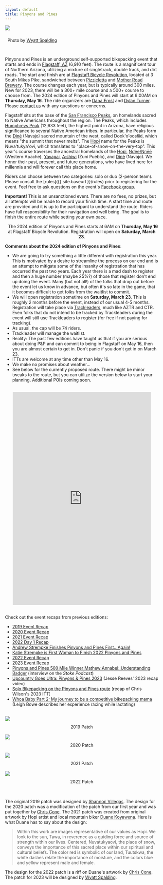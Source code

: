 ```yaml
---
layout: default
title: Pinyons and Pines
---
```


<!-- <img src="{{ site.baseurl }}/images/LockettMeadow.jpg" class="img-responsive img-rounded" img style="margin-bottom: 10px" /> -->

<img src="{{ site.baseurl }}/images/PP2023-headers.jpeg" class="img-responsive img-rounded" img style="margin-bottom: 10px" />

<i class="fas fa-camera fa-lg"></i>&nbsp; Photo by <a href="https://www.instagram.com/wyattspalding/?hl=en" target="_blank">Wyatt Spalding</a>


<!-- <div class="row">
<div class="col-md-2 col-lg-2">
</div>
<div class="col-xs-12 col-sm-12 col-md-8 col-lg-8">
<div class="alert alert-info" role="alert">
<i class="fas fa-bicycle fa-lg"></i>&nbsp; We have reached capacity!  If you are interested in being on a waitlist, please contact me.
</div>
</div>
<div class="col-md-2 col-lg-2"></div>
</div> -->

<br>

Pinyons and Pines is an underground self-supported bikepacking event that starts and ends in [Flagstaff, AZ](https://en.wikipedia.org/wiki/Flagstaff,_Arizona) (6,910 feet). The route is a magnificent tour of Northern Arizona, utilizing a mixture of singletrack, double track, and dirt roads.  The start and finish are at [Flagstaff Bicycle Revolution](http://flagbikerev.com), located at 3 South Mikes Pike, sandwiched between [Pizzicletta](http://www.pizzicletta.com) and [Mother Road Brewery](https://www.motherroadbeer.com). The course changes each year, but is typically around 300 miles. New for 2023, there will be a 300+ mile course and a 500+ course to choose from. The 2024 edition of Pinyons and Pines will start at 6:00AM on **Thursday, May 16**. The ride organizers are [Dana Ernst](http://danaernst.com) and [Dylan Turner](https://www.instagram.com/theseasonedbikepacker/). Please [contact us](mailto:pinyonsandpines@gmail.com) with any questions or concerns.

Flagstaff sits at the base of the [San Francisco Peaks](https://en.wikipedia.org/wiki/San_Francisco_Peaks), on homelands sacred to Native Americans throughout the region.  The Peaks, which includes [Humphreys Peak](https://en.wikipedia.org/wiki/Humphreys_Peak) (12,633 feet), the highest point in Arizona, have religious significance to several Native American tribes. In particular, the Peaks form the [Diné](https://en.wikipedia.org/wiki/Navajo) (Navajo) sacred mountain of the west, called Dook'o'oosłííd, which means "the summit that never melts". The [Hopi](https://en.wikipedia.org/wiki/Hopi) name for the Peaks is Nuva'tukya'ovi, which translates to "place-of-snow-on-the-very-top".  This year's course traverses the ancestral homelands of the [Hopi](https://en.wikipedia.org/wiki/Hopi), [Ndee/Nnēē](https://en.wikipedia.org/wiki/Western_Apache_people) (Western Apache), [Yavapai](https://en.wikipedia.org/wiki/Yavapai), [A:shiwi](https://en.wikipedia.org/wiki/Zuni_people) (Zuni Pueblo), and [Diné](https://en.wikipedia.org/wiki/Navajo) (Navajo). We honor their past, present, and future generations, who have lived here for millennia and will forever call this place home.

Riders can choose between two categories: solo or duo (2-person team). Please consult the [rules]({{ site.baseurl }}/rules) prior to registering for the event. Feel free to ask questions on the event's [Facebook group](https://www.facebook.com/groups/PinyonsAndPines/).

<strong>Important!</strong> This is an unsanctioned event. There are no fees, no prizes, but all attempts will be made to record your finish time. A start time and route are provided and it is up to the participant to understand the route. Riders have full responsibility for their navigation and well being. The goal is to finish the entire route while setting your own pace.

<div class="row">
<div class="col-md-2 col-lg-2">
</div>
<div class="col-xs-12 col-sm-12 col-md-8 col-lg-8">
<div class="alert alert-info" role="alert">
<center>
<i class="fas fa-bicycle fa-lg"></i>&nbsp; The 2024 edition of Pinyons and Pines starts at 6AM on <strong>Thursday, May 16</strong> at Flagstaff Bicycle Revolution. Registration will open on <strong>Saturday, March 23</strong>.

<!-- <hr>

Information about registration for 2024 coming soon! -->

 <!-- Registration is full! Contact us if you'd like to arrange an ITT on a different date. -->

<!--<hr> -->

<!-- <a href="https://docs.google.com/forms/d/e/1FAIpQLSfZfobyt7nRJ4CCYWgW2LAb_RNW5EYaDiQE3RE9uPrDgq8YSA/viewform?usp=sf_link" class="alert-link" target="_blank">Registration is full! All new registrations added to waitlist.</a> -->

</center>

<!--
<hr>
<center>
<a href="https://form.jotform.com/trackleaders/pinyonspines19" class="alert-link" target="_blank">Trackleaders sign-up and SPOT rental</a>
</center>
-->

</div>
</div>
<div class="col-md-2 col-lg-2"></div>
</div>

<strong>Comments about the 2024 edition of Pinyons and Pines:</strong>

- We are going to try something a little different with registration this year. This is motivated by a desire to streamline the process on our end and is an attempt to mitigate some of the insanity of registration that has occurred the past two years. Each year there is a mad dash to register and then a huge number (maybe 25%?) of those that register don't end up doing the event.  Many (but not all!) of the folks that drop out before the event let us know in advance, but often it's so late in the game, that it becomes difficult to get folks from the waitlist to commit.
- We will open registration sometime on **Saturday, March 23**. This is roughly 2 months before the event, instead of our usual 4-5 months. Registration will take place via [Trackleaders](http://trackleaders.com), much like AZTR and CTR.  Even folks that do not intend to be tracked by Trackleaders during the event will still use Trackleaders to register (for free if not paying for tracking).
- As usual, the cap will be 74 riders.
- Trackleader will manage the waitlist.
- Reality: The past few editions have taught us that if you are serious about doing P&P and can commit to being in Flagstaff on May 16, then you are almost certain to get in. Don't panic if you don't get in on March 23. 
- ITTs are welcome at any time other than May 16.
- We make no promises about weather...
- See below for the currently proposed route. There might be minor tweaks to the route, but you can utilize the version below to start your planning. Additional POIs coming soon.

<br>

<center>
<iframe src="https://ridewithgps.com/embeds?type=route&id=45723902&title=2024%20Pinyons%20and%20Pines&sampleGraph=true" style="width: 1px; min-width: 90%; height: 700px; border: none;" scrolling="no"></iframe>
</center>

<br>

Check out the event recaps from previous editions:

- [2019 Event Recap](https://bikepacking.com/news/2019-pinyons-pines-event-recap/)
- [2020 Event Recap](https://bikepacking.com/news/2020-pinyons-and-pines-event-recap/)
- [2021 Event Recap](https://bikepacking.com/news/2021-pinyons-and-pines-event-recap/)
- [2022 Day 1 Recap](https://bikepacking.com/news/2022-pinyons-and-pines-day-1-recap/)
- [Andrew Strempke Finishes Pinyons and Pines First...Again!](https://bikepacking.com/news/andrew-strempke-pinyons-and-pines-2022/)
- [Katie Strempke is First Woman to Finish 2022 Pinyons and Pines](https://bikepacking.com/news/katie-strempke-2022-pinyons-and-pines/)
- [2022 Event Recap](https://bikepacking.com/plog/2022-pinyons-and-pines-report/)
- [2023 Event Recap](hhttps://bikepacking.com/plog/a-date-with-2023-pinyons-and-pines/)
- [Pinyons and Pines 500 Mile Winner Mathew Annabel: Understanding Badger](https://podcasters.spotify.com/pod/pod/show/stokepodcast/episodes/Pinyon-and-Pines-500-Mile-Winner-Mathew-Annabel--Understanding-Badger-and-a-Conversation-About-Adversity--Listening-to-Nature--Spiritual-Signs-and-Move-Forward-GO-e25309s) (interview on the *Stoke Podcast*)
- [Upcountry Goes Ultra: Pinyons & Pines 2023](https://www.youtube.com/watch?v=RCRaCJ0A4v8&t=78s) (Jesse Reeves' 2023 recap video)
- [Solo Bikepacking on the Pinyons and Pines route](https://youtu.be/FA2_c2NMEiI) (recap of Chris Wilson's 2023 ITT)
- [Whoa Baby Part 2: My journey to be a competitive bikepacking mama](http://thetownbicycle.com/whoa-baby-part-2-my-journey-to-be-a-competitive-bikepacking-mama/) (Leigh Bowe describes her experience racing while lactating)

<br>

<div class="container-fluid">
<div class="row align-items-end">
<div class="col-md-3">
<img src="{{ site.baseurl }}/images/2019PinyonsPinesLogo.png" class="img-responsive img-rounded" img style="margin-bottom: 10px">
<br>
<center>
2019 Patch
</center>
<br>
</div>
<div class="col-md-3">
<img src="{{ site.baseurl }}/images/2020PinyonsPinesLogo.jpeg" class="img-responsive img-rounded" img style="margin-bottom: 10px">
<br>
<center>
2020 Patch
</center>
<br>
</div>
<div class="col-md-3">
<img src="{{ site.baseurl }}/images/2021PinyonsPinesLogo.png" class="img-responsive img-rounded" img style="margin-bottom: 10px">
<br>
<center>
2021 Patch
</center>
<br>
</div>
<div class="col-md-3">
<img src="{{ site.baseurl }}/images/2022PinyonsPinesLogo.jpeg" class="img-responsive img-rounded" img style="margin-bottom: 10px">
<br>
<center>
2022 Patch
</center>
<br>
</div>
</div>
</div>

<br>

The original 2019 patch was designed by [Shannon Villegas](https://www.instagram.com/macerdoodles/?hl=en). The design for the 2020 patch was a modification of the patch from our first year and was put together by [Chris Cone](https://www.instagram.com/conermania/). The 2021 patch was created from original artwork by Hopi artist and local mountain biker [Duane Koyawena](https://www.dkoyawenaarts.com). Here is what Duane has to say about the design:

> Within this work are images representative of our values as Hopi. We look to the sun, Tawa, in reverence as a guiding force and source of strength within our lives. Centered, Nuvatukyaovi, the place of snow, conveys the importance of this sacred place within our spiritual and cultural beliefs. The color red is symbolic of our land, Tuutskwa, the white dashes relate the importance of moisture, and the colors blue and yellow represent male and female.

The design for the 2022 patch is a riff on Duane's artwork by [Chris Cone](https://www.instagram.com/conermania/). The patch for 2023 will be designed by [Wyatt Spalding](https://www.instagram.com/wyattspalding/?hl=en).
